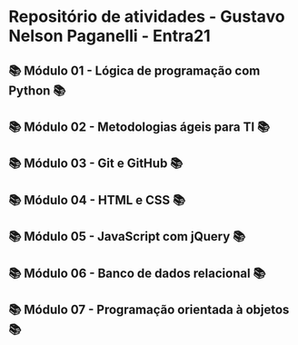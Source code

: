 # Repositório de atividades - Gustavo Nelson Paganelli  - Entra21

## 📚 Módulo 01 - Lógica de programação com Python 📚

## 📚 Módulo 02 - Metodologias ágeis para TI 📚

## 📚 Módulo 03 - Git e GitHub 📚

## 📚 Módulo 04 - HTML e CSS 📚

## 📚 Módulo 05 - JavaScript com jQuery 📚

## 📚 Módulo 06 - Banco de dados relacional 📚

## 📚 Módulo 07 - Programação orientada à objetos 📚
